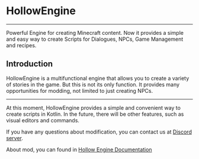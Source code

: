 # HollowEngine

---
Powerful Engine for creating Minecraft content.
Now it provides a simple and easy way to create Scripts for Dialogues, NPCs, Game Management and recipes.

## Introduction

HollowEngine is a multifunctional engine that allows you to create a variety of stories in the game. But this is not its only function. It provides many opportunities for modding, not limited to just creating NPCs.

---

At this moment, HollowEngine provides a simple and convenient way to create scripts in Kotlin. In the future, there will be other features, such as visual editors and commands.

If you have any questions about modification, you can contact us at [Discord server](https://discord.gg/qKpPhkwGCY).

About mod, you can found in [Hollow Engine Documentation](https://0mods.team/)